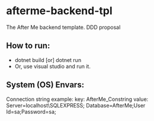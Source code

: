 # afterme-backend-tpl
The After Me backend template. DDD proposal

## How to run:
- dotnet build [or] dotnet run
- Or, use visual studio and run it.

## System (OS) Envars:
Connection string example: 
key: AfterMe_Constring
value: Server=localhost\SQLEXPRESS; Database=AfterMe;User Id=sa;Password=sa;
